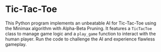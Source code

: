 # Tic-Tac-Toe
This Python program implements an unbeatable AI for Tic-Tac-Toe using the Minimax algorithm with Alpha-Beta Pruning. It features a `TicTacToe` class to manage game logic and a `play_game` function to interact with the human player. Run the code to challenge the AI and experience flawless gameplay.
